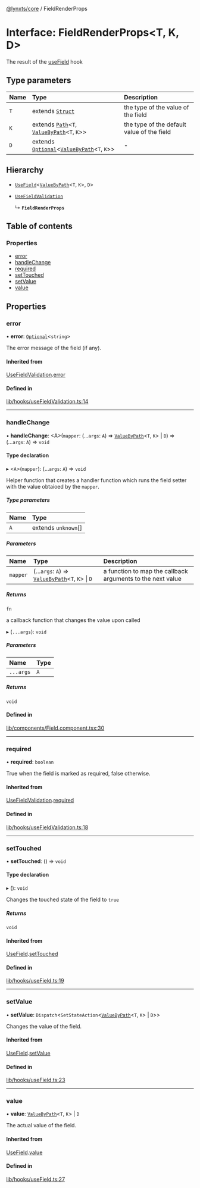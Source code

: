 [@lynxts/core](../README.md) / FieldRenderProps

# Interface: FieldRenderProps<T, K, D\>

The result of the [useField](../README.md#usefield) hook

## Type parameters

| Name | Type | Description |
| :------ | :------ | :------ |
| `T` | extends [`Struct`](../README.md#struct) | the type of the value of the field |
| `K` | extends [`Path`](../README.md#path)<`T`, [`ValueByPath`](../README.md#valuebypath)<`T`, `K`\>\> | the type of the default value of the field |
| `D` | extends [`Optional`](../README.md#optional)<[`ValueByPath`](../README.md#valuebypath)<`T`, `K`\>\> | - |

## Hierarchy

- [`UseField`](UseField.md)<[`ValueByPath`](../README.md#valuebypath)<`T`, `K`\>, `D`\>

- [`UseFieldValidation`](UseFieldValidation.md)

  ↳ **`FieldRenderProps`**

## Table of contents

### Properties

- [error](FieldRenderProps.md#error)
- [handleChange](FieldRenderProps.md#handlechange)
- [required](FieldRenderProps.md#required)
- [setTouched](FieldRenderProps.md#settouched)
- [setValue](FieldRenderProps.md#setvalue)
- [value](FieldRenderProps.md#value)

## Properties

### error

• **error**: [`Optional`](../README.md#optional)<`string`\>

The error message of the field (if any).

#### Inherited from

[UseFieldValidation](UseFieldValidation.md).[error](UseFieldValidation.md#error)

#### Defined in

[lib/hooks/useFieldValidation.ts:14](https://github.com/JoseLion/lynxts/blob/main/packages/core/src/lib/hooks/useFieldValidation.ts#L14)

___

### handleChange

• **handleChange**: <A\>(`mapper`: (...`args`: `A`) => [`ValueByPath`](../README.md#valuebypath)<`T`, `K`\> \| `D`) => (...`args`: `A`) => `void`

#### Type declaration

▸ <`A`\>(`mapper`): (...`args`: `A`) => `void`

Helper function that creates a handler function which runs the field
setter with the value obtaioed by the `mapper`.

##### Type parameters

| Name | Type |
| :------ | :------ |
| `A` | extends `unknown`[] |

##### Parameters

| Name | Type | Description |
| :------ | :------ | :------ |
| `mapper` | (...`args`: `A`) => [`ValueByPath`](../README.md#valuebypath)<`T`, `K`\> \| `D` | a function to map the callback arguments to the next value |

##### Returns

`fn`

a callback function that changes the value upon called

▸ (`...args`): `void`

##### Parameters

| Name | Type |
| :------ | :------ |
| `...args` | `A` |

##### Returns

`void`

#### Defined in

[lib/components/Field.component.tsx:30](https://github.com/JoseLion/lynxts/blob/main/packages/core/src/lib/components/Field.component.tsx#L30)

___

### required

• **required**: `boolean`

True when the field is marked as required, false otherwise.

#### Inherited from

[UseFieldValidation](UseFieldValidation.md).[required](UseFieldValidation.md#required)

#### Defined in

[lib/hooks/useFieldValidation.ts:18](https://github.com/JoseLion/lynxts/blob/main/packages/core/src/lib/hooks/useFieldValidation.ts#L18)

___

### setTouched

• **setTouched**: () => `void`

#### Type declaration

▸ (): `void`

Changes the touched state of the field to `true`

##### Returns

`void`

#### Inherited from

[UseField](UseField.md).[setTouched](UseField.md#settouched)

#### Defined in

[lib/hooks/useField.ts:19](https://github.com/JoseLion/lynxts/blob/main/packages/core/src/lib/hooks/useField.ts#L19)

___

### setValue

• **setValue**: `Dispatch`<`SetStateAction`<[`ValueByPath`](../README.md#valuebypath)<`T`, `K`\> \| `D`\>\>

Changes the value of the field.

#### Inherited from

[UseField](UseField.md).[setValue](UseField.md#setvalue)

#### Defined in

[lib/hooks/useField.ts:23](https://github.com/JoseLion/lynxts/blob/main/packages/core/src/lib/hooks/useField.ts#L23)

___

### value

• **value**: [`ValueByPath`](../README.md#valuebypath)<`T`, `K`\> \| `D`

The actual value of the field.

#### Inherited from

[UseField](UseField.md).[value](UseField.md#value)

#### Defined in

[lib/hooks/useField.ts:27](https://github.com/JoseLion/lynxts/blob/main/packages/core/src/lib/hooks/useField.ts#L27)
